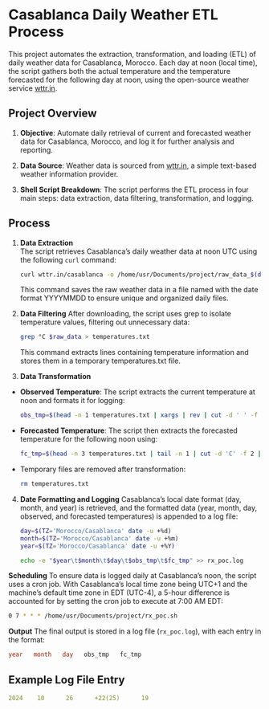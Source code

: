 # Casablanca Daily Weather ETL Process

This project automates the extraction, transformation, and loading (ETL) of daily weather data for Casablanca, Morocco. Each day at noon (local time), the script gathers both the actual temperature and the temperature forecasted for the following day at noon, using the open-source weather service [wttr.in](https://github.com/chubin/wttr.in).

## Project Overview

1. **Objective**: Automate daily retrieval of current and forecasted weather data for Casablanca, Morocco, and log it for further analysis and reporting.

2. **Data Source**: Weather data is sourced from [wttr.in](https://github.com/chubin/wttr.in), a simple text-based weather information provider.

3. **Shell Script Breakdown**: The script performs the ETL process in four main steps: data extraction, data filtering, transformation, and logging.


## Process

1. **Data Extraction**  
   The script retrieves Casablanca’s daily weather data at noon UTC using the following `curl` command:
   ```bash
   curl wttr.in/casablanca -o /home/usr/Documents/project/raw_data_$(date -u +%Y%m%d)
   ```
   This command saves the raw weather data in a file named with the date format YYYYMMDD to ensure unique and organized daily files.

2. **Data Filtering**
   After downloading, the script uses grep to isolate temperature values, filtering out unnecessary data:
   ```bash
   grep °C $raw_data > temperatures.txt
   ```
   This command extracts lines containing temperature information and stores them in a temporary temperatures.txt file.

3. **Data Transformation**
- **Observed Temperature**: The script extracts the current temperature at noon and formats it for logging:
   ```bash
   obs_tmp=$(head -n 1 temperatures.txt | xargs | rev | cut -d ' ' -f 2 | rev)
   ```
- **Forecasted Temperature**: The script then extracts the forecasted temperature for the following noon using:
  ```bash
  fc_tmp=$(head -n 3 temperatures.txt | tail -n 1 | cut -d 'C' -f 2 | xargs | rev | cut -d ' ' -f 2 | rev)
  ```
- Temporary files are removed after transformation:
  ```bash
  rm temperatures.txt
  ```

4. **Date Formatting and Logging**
   Casablanca’s local date format (day, month, and year) is retrieved, and the formatted data (year, month, day, observed, and forecasted temperatures) is appended to a log file:
   ```bash
   day=$(TZ='Morocco/Casablanca' date -u +%d)
   month=$(TZ='Morocco/Casablanca' date -u +%m)
   year=$(TZ='Morocco/Casablanca' date -u +%Y)

   echo -e "$year\t$month\t$day\t$obs_tmp\t$fc_tmp" >> rx_poc.log
   ```

**Scheduling**
   To ensure data is logged daily at Casablanca’s noon, the script uses a cron job. With Casablanca’s local time zone being UTC+1 and the machine’s default time zone in EDT (UTC-4), a 5-hour difference is accounted for by setting the cron job to execute at 7:00 AM EDT:
   ```bash
   0 7 * * * /home/usr/Documents/project/rx_poc.sh
   ```

**Output**
   The final output is stored in a log file (`rx_poc.log`), with each entry in the format:
   ```sql
   year   month   day   obs_tmp   fc_tmp
   ```

## Example Log File Entry
```yaml
2024    10      26      +22(25)      19
```
